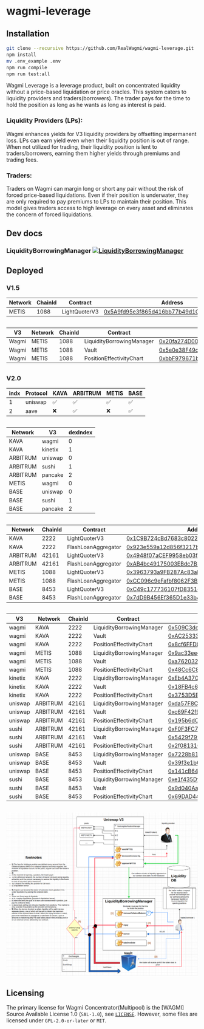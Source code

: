 # wagmi-leverage

## Installation
```bash
git clone --recursive https://github.com/RealWagmi/wagmi-leverage.git
npm install
mv .env_example .env
npm run compile
npm run test:all
```


Wagmi Leverage is a leverage product, built on concentrated liquidity without a price-based liquidation or price oracles. This system caters to liquidity providers and traders(borrowers). The trader pays for the time to hold the position as long as he wants as long as interest is paid.

### Liquidity Providers (LPs): 
Wagmi enhances yields for V3 liquidity providers by offsetting impermanent loss. LPs can earn yield even when their liquidity position is out of range. When not utilized for trading, their liquidity position is lent to traders/borrowers, earning them higher yields through premiums and trading fees​​.

### Traders: 
Traders on Wagmi can margin long or short any pair without the risk of forced price-based liquidations. Even if their position is underwater, they are only required to pay premiums to LPs to maintain their position. This model gives traders access to high leverage on every asset and eliminates the concern of forced liquidations​​.



## Dev docs
### LiquidityBorrowingManager [![LiquidityBorrowingManager](https://img.shields.io/badge/docs-%F0%9F%93%84-yellow)](./docs/LiquidityBorrowingManager.md)

## Deployed

### V1.5

| Network | ChainId | Contract | Address |
|------| ------- | -----| -----|
| METIS | 1088 | LightQuoterV3 | [0x5A9fd95e3f865d416bb77b49d1Cca8109FcAbfE5](https://explorer.metis.io/address/0x5A9fd95e3f865d416bb77b49d1Cca8109FcAbfE5) |

##



| V3 | Network | ChainId | Contract | Address |
|------|------| ------- | -----| -----|
| Wagmi | METIS | 1088 | LiquidityBorrowingManager | [0x20fa274D00fF4917A13cD464FDbB200475B6EaBd](https://explorer.metis.io/address/0x20fa274D00fF4917A13cD464FDbB200475B6EaBd) |
| Wagmi | METIS | 1088 | Vault| [0x5e0e38F49c89D2535D12459a3Cab40dB6D2f7fC9](https://explorer.metis.io/address/0x5e0e38F49c89D2535D12459a3Cab40dB6D2f7fC9) |
| Wagmi | METIS | 1088 | PositionEffectivityChart| [0xbbF979671b95fB27Ab19d817Fc41E6F51D4a9Bf9](https://explorer.metis.io/address/0xbbF979671b95fB27Ab19d817Fc41E6F51D4a9Bf9) |

##

### V2.0

| indx | Protocol | KAVA | ARBITRUM | METIS | BASE |
|------| ------- | -----| -----| -----| -----|
| 1 | uniswap | ✅ | ✅ | ✅ | ✅ |
| 2 | aave | ❌ | ✅ | ❌ | ✅ |

##

| Network | V3 | dexIndex |
|------| ------- | -----|
| KAVA | wagmi | 0 |
| KAVA | kinetix | 1 |
| ARBITRUM | uniswap | 0 |
| ARBITRUM | sushi | 1 |
| ARBITRUM | pancake | 2 |
| METIS | wagmi | 0 |
| BASE | uniswap | 0 |
| BASE | sushi | 1 |
| BASE | pancake | 2 |

##

| Network | ChainId | Contract | Address |
|------| ------- | -----| -----|
| KAVA | 2222 | LightQuoterV3 | [0x1C9B724cBd7683c80226cE35a39F9127950ABb95](https://kavascan.com/address/0x1C9B724cBd7683c80226cE35a39F9127950ABb95) |
| KAVA | 2222 | FlashLoanAggregator | [0x923e559a12d856f3217b715fE98a7a07CabD6Ed7](https://kavascan.com/address/0x923e559a12d856f3217b715fE98a7a07CabD6Ed7) |
| ARBITRUM | 42161 | LightQuoterV3 | [0x4948f07aCEF9958eb03f1F46f5A949594f2dA2D9](https://arbiscan.io/address/0x4948f07aCEF9958eb03f1F46f5A949594f2dA2D9) |
| ARBITRUM | 42161 | FlashLoanAggregator | [0xAB4bc49175003EBdc7BD6bFae4afC700b185FdA9](https://arbiscan.io/address/0xAB4bc49175003EBdc7BD6bFae4afC700b185FdA9) |
| METIS | 1088 | LightQuoterV3 | [0x3963793a9FB287Ac83aE3eAe849Ef35c98E4CE98](https://explorer.metis.io/address/0x3963793a9FB287Ac83aE3eAe849Ef35c98E4CE98) |
| METIS | 1088 | FlashLoanAggregator | [0xCC096c9eFafbf8062F3Bf9894D08E9E912850E1d](https://explorer.metis.io/address/0xCC096c9eFafbf8062F3Bf9894D08E9E912850E1d) |
| BASE | 8453 | LightQuoterV3 | [0xC49c177736107fD8351ed6564136B9ADbE5B1eC3](https://basescan.org/address/0xC49c177736107fD8351ed6564136B9ADbE5B1eC3) |
| BASE | 8453 | FlashLoanAggregator | [0x7dD9B456Ef365D1e33b4733f9E796a1F5bB79c40](https://basescan.org/address/0x7dD9B456Ef365D1e33b4733f9E796a1F5bB79c40) |

##

| V3 | Network | ChainId | Contract | Address |
|------|------| ------- | -----| -----|
| wagmi | KAVA | 2222 | LiquidityBorrowingManager | [0x509C3dc2f8e0ED449CEc8c766A9F5A94E1768d80](https://kavascan.com/address/0x509C3dc2f8e0ED449CEc8c766A9F5A94E1768d80) |
| wagmi | KAVA | 2222 | Vault| [0xAC253339AE3C75E2dbAB375Da8Bac9c19B6614f9](https://kavascan.com/address/0xAC253339AE3C75E2dbAB375Da8Bac9c19B6614f9) |
| wagmi | KAVA | 2222 | PositionEffectivityChart| [0x8cf6FFDb1E544348988c151296911beF15A11E2a](https://kavascan.com/address/0x8cf6FFDb1E544348988c151296911beF15A11E2a) |
| wagmi | METIS | 1088 | LiquidityBorrowingManager | [0x9ac33eeccF1c88c4aC13d800D6e5aa4C75C6125c](https://explorer.metis.io/address/0x9ac33eeccF1c88c4aC13d800D6e5aa4C75C6125c) |
| wagmi | METIS| 1088 | Vault| [0xa762032CdB17c262e23639A769EDc7aAE5db3002](https://explorer.metis.io/address/0xa762032CdB17c262e23639A769EDc7aAE5db3002) |
| wagmi | METIS | 1088 | PositionEffectivityChart| [0x48Cc6C8c69662fa3FCd579936041c0C3Ec8DCEE7](https://explorer.metis.io/address/0x48Cc6C8c69662fa3FCd579936041c0C3Ec8DCEE7) |
| kinetix | KAVA | 2222 | LiquidityBorrowingManager | [0xEb4A370Ff9F67080828e21B7395dFA91E38472F4](https://kavascan.com/address/0xEb4A370Ff9F67080828e21B7395dFA91E38472F4) |
| kinetix | KAVA | 2222 | Vault| [0x18FB4c6c62301145384e893Bd71e32a78c4A81D3](https://kavascan.com/address/0x18FB4c6c62301145384e893Bd71e32a78c4A81D3) |
| kinetix | KAVA | 2222 | PositionEffectivityChart| [0x3753D5B59ce749c277e8698fcB2875535781F843](https://kavascan.com/address/0x3753D5B59ce749c277e8698fcB2875535781F843) |
| uniswap | ARBITRUM | 42161 | LiquidityBorrowingManager | [0xda57F8C3466d42D58B505ED9121F348210Ac78A4](https://arbiscan.io/address/0xda57F8C3466d42D58B505ED9121F348210Ac78A4) |
| uniswap | ARBITRUM | 42161 | Vault| [0xc69F42f9aE0f6B6Ae5cF5766Ab47b57f7966EcDA](https://arbiscan.io/address/0xc69F42f9aE0f6B6Ae5cF5766Ab47b57f7966EcDA) |
| uniswap | ARBITRUM | 42161 | PositionEffectivityChart| [0x195b6dC59aDaB228347f4509b7ABd1f530ee88Bb](https://arbiscan.io/address/0x195b6dC59aDaB228347f4509b7ABd1f530ee88Bb) |
| sushi | ARBITRUM | 42161 | LiquidityBorrowingManager | [0xF0F3FC7Da32D49BaB7730142817B2B2111427dc1](https://arbiscan.io/address/0xF0F3FC7Da32D49BaB7730142817B2B2111427dc1) |
| sushi | ARBITRUM | 42161 | Vault| [0x5429f799c11aEF099863a941802073510e83BB1A](https://arbiscan.io/address/0x5429f799c11aEF099863a941802073510e83BB1A) |
| sushi | ARBITRUM | 42161 | PositionEffectivityChart| [0x2f08131C0a668a1224FB21DF177B83B5AF3c6968](https://arbiscan.io/address/0x2f08131C0a668a1224FB21DF177B83B5AF3c6968) |
| uniswap | BASE | 8453 | LiquidityBorrowingManager | [0x7228b8110d9A85BD6740bE03677Eb6deDe0546a8](https://basescan.org/address/0x7228b8110d9A85BD6740bE03677Eb6deDe0546a8) |
| uniswap | BASE | 8453 | Vault| [0x39f3e1b6348ec7d413F3E8e6Df78fE4E01D3F89F](https://basescan.org/address/0x39f3e1b6348ec7d413F3E8e6Df78fE4E01D3F89F) |
| uniswap | BASE | 8453 | PositionEffectivityChart| [0x141cB6458c8090B23539083C6545070D2ce4EF87](https://basescan.org/address/0x141cB6458c8090B23539083C6545070D2ce4EF87) |
| sushi | BASE | 8453 | LiquidityBorrowingManager | [0xe1f435DfcD6969Ae22E96AAB56D5bA1BC837B1d5](https://basescan.org/address/0xe1f435DfcD6969Ae22E96AAB56D5bA1BC837B1d5) |
| sushi | BASE | 8453 | Vault| [0x9d040Aa0d426a98AafF5D38b50E1EAd22B81A5DA](https://basescan.org/address/0x9d040Aa0d426a98AafF5D38b50E1EAd22B81A5DA) |
| sushi | BASE | 8453 | PositionEffectivityChart| [0x69DAD44b15d484bDBb5a3F217605Ff037c26b705](https://basescan.org/address/0x69DAD44b15d484bDBb5a3F217605Ff037c26b705) |

##

![](1.png "Title")

## Licensing

The primary license for Wagmi Concentrator(Multipool) is the [WAGMI] Source Available License 1.0 (`SAL-1.0`), see [`LICENSE`](./LICENSE.md). However, some files are licensed under `GPL-2.0-or-later` or `MIT`.